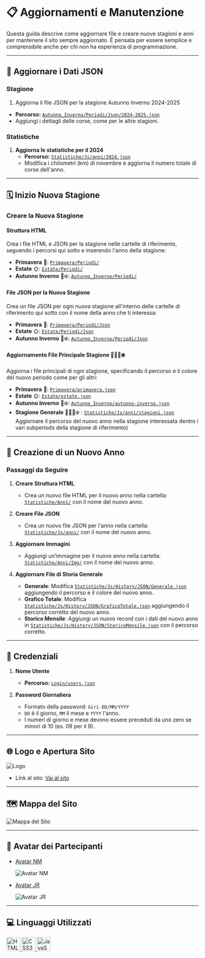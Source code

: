 # 📋 Aggiornamenti e Manutenzione

Questa guida descrive come aggiornare file e creare nuove stagioni e anni per mantenere il sito sempre aggiornato. È pensata per essere semplice e comprensibile anche per chi non ha esperienza di programmazione.

---

## 📂 Aggiornare i Dati JSON

### Stagione

1. Aggiorna il file JSON per la stagione Autunno Inverno 2024-2025
  - **Percorso:** [`Autunno_Inverno/Periodi/Json/2024-2025.json`](Autunno_Inverno/Periodi/Json/2024-2025.json)
   - Aggiungi i dettagli delle corse, come per le altre stagioni.

### Statistiche

1. **Aggiorna le statistiche per il 2024**
   -  **Percorso:** [`Statistiche/Js/anni/2024.json`](Statistiche/Js/anni/2024.json)
   - Modifica i chilometri (km) di novembre e aggiorna il numero totale di corse dell'anno.

---

## 🗓 Inizio Nuova Stagione

### Creare la Nuova Stagione

#### Struttura HTML

Crea i file HTML e JSON per la stagione nelle cartelle di riferimento, seguendo i percorsi qui sotto e inserendo l'anno della stagione:

- **Primavera** 🌸: [`Primavera/Periodi/`](Primavera/Periodi/)
- **Estate** 🌞: [`Estate/Periodi/`](Estate/Periodi/)
- **Autunno Inverno** 🍁❄️: [`Autunno_Inverno/Periodi/`](Autunno_Inverno/Periodi/)

#### File JSON per la Nuova Stagione

Crea un file JSON per ogni nuova stagione all'interno delle cartelle di riferimento qui sotto con il nome della anno che ti interessa:

- **Primavera** 🌸: [`Primavera/Periodi/Json`](Primavera/Periodi/Json)
- **Estate** 🌞: [`Estate/Periodi/Json`](Estate/Periodi/Json)
- **Autunno Inverno** 🍁❄️: [`Autunno_Inverno/Periodi/Json`](Autunno_Inverno/Periodi/Json)

#### Aggiornamento File Principale Stagione 🌸🌞🍁❄️

Aggiorna i file principali di ogni stagione, specificando il percorso e il colore del nuovo periodo come per gli altri:

- **Primavera** 🌸: [`Primavera/primavera.json`](Primavera/primavera.json)
- **Estate** 🌞: [`Estate/estate.json`](Estate/estate.json)
- **Autunno Inverno** 🍁❄️: [`Autunno_Inverno/autunno-inverno.json`](Autunno_Inverno/autunno-inverno.json)
- **Stagione Generale** 🌸🌞🍁❄️ : [`Statistiche/Js/anni/stagioni.json`](Statistiche/Js/anni/stagioni.json) Aggiornare il percorso del nuovo anno nella stagione interessata dentro i vari subperiods della stagione di riferimento)

  

---

## 📅 Creazione di un Nuovo Anno

### Passaggi da Seguire

1. **Creare Struttura HTML**

   - Crea un nuovo file HTML per il nuovo anno nella cartella: [`Statistiche/Anni/`](Statistiche/Anni/) con il nome del nuovo anno.

2. **Creare File JSON**

   - Crea un nuovo file JSON per l'anno nella cartella: [`Statistiche/Js/anni/`](Statistiche/Js/anni/) con il nome del nuovo anno.

3. **Aggiornare Immagini**

   - Aggiungi un’immagine per il nuovo anno nella cartella: [`Statistiche/Anni/Img/`](Statistiche/Anni/Img/) con il nome del nuovo anno.

4. **Aggiornare File di Storia Generale**
   - **Generale**: Modifica [`Statistiche/Js/History/JSON/Generale.json`](Statistiche/Js/History/JSON/Generale.json) aggiungendo il percorso e il colore del nuovo anno.
   - **Grafico Totale**: Modifica [`Statistiche/Js/History/JSON/GraficoTotale.json`](Statistiche/Js/History/JSON/GraficoTotale.json) aggiungendo il percorso corretto del nuovo anno.
   - **Storico Mensile**: Aggiungi un nuovo record con i dati del nuovo anno in [`Statistiche/Js/History/JSON/StoricoMensile.json`](Statistiche/Js/History/JSON/StoricoMensile.json) con il percorso corretto.

---

## 🔐 Credenziali

1. **Nome Utente**

   - **Percorso:** [`Login/users.json`](Login/users.json)

2. **Password Giornaliera**
   - Formato della password: `Giri DD/MM/YYYY`
   - `DD` è il giorno, `MM` il mese e `YYYY` l'anno.
   - I numeri di giorno e mese devono essere preceduti da uno zero se minori di 10 (es. 09 per il 9).

---

## 🌐 Logo e Apertura Sito

![Logo](Img/logo.jpg)

- Link al sito: [Vai al sito](https://giri-in-bici.netlify.app/)

---

## 🗺 Mappa del Sito

![Mappa del Sito](About_US/Img/Mappa.jpg)

---

## 👥 Avatar dei Partecipanti

- [Avatar NM](https://www.komoot.com/it-it/user/1372754001803)

  ![Avatar NM](About_US/Img/AvatarNM.jpg)

- [Avatar JR](https://www.komoot.com/it-it/user/1381372752571)

  ![Avatar JR](About_US/Img/AvatarJR.png)

---

## 💻 Linguaggi Utilizzati

<p align="left">
  <a href="https://developer.mozilla.org/en-US/docs/Glossary/HTML5" target="_blank" rel="noreferrer">
    <img src="https://raw.githubusercontent.com/danielcranney/readme-generator/main/public/icons/skills/html5-colored.svg" width="36" height="36" alt="HTML5" />
  </a>
  <a href="https://developer.mozilla.org/en-US/docs/Web/CSS" target="_blank" rel="noreferrer">
    <img src="https://raw.githubusercontent.com/danielcranney/readme-generator/main/public/icons/skills/css3-colored.svg" width="36" height="36" alt="CSS3" />
  </a>
  <a href="https://developer.mozilla.org/en-US/docs/Web/JavaScript" target="_blank" rel="noreferrer">
    <img src="https://raw.githubusercontent.com/danielcranney/readme-generator/main/public/icons/skills/javascript-colored.svg" width="36" height="36" alt="JavaScript" />
  </a>
</p>
